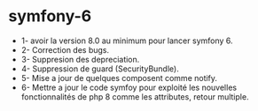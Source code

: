 # symfony-6
- 1- avoir la version 8.0 au minimum pour lancer symfony 6.
- 2- Correction des bugs.
- 3- Suppresion des depreciation.
- 4- Suppression de guard (SecurityBundle).
- 5- Mise a jour de quelques composent comme notify.
- 6- Mettre a jour le code symfoy pour exploité les nouvelles fonctionnalités de php 8 comme les attributes, retour multiple.

